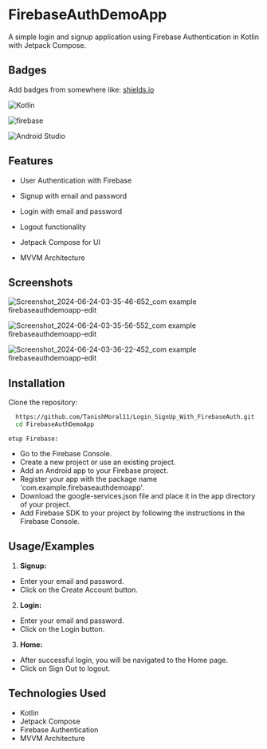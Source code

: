 
# FirebaseAuthDemoApp

A simple login and signup application using Firebase Authentication in Kotlin with Jetpack Compose.



## Badges

Add badges from somewhere like: [shields.io](https://shields.io/)

![Kotlin](https://img.shields.io/badge/Kotlin-B125EA?style=for-the-badge&logo=kotlin&logoColor=white)

![firebase](https://img.shields.io/badge/firebase-ffca28?style=for-the-badge&logo=firebase&logoColor=black)

![Android Studio](https://img.shields.io/badge/Android_Studio-3DDC84?style=for-the-badge&logo=android-studio&logoColor=white)

## Features

- User Authentication with Firebase
- Signup with email and password
- Login with email and password
- Logout functionality

- Jetpack Compose for UI
- MVVM Architecture

## Screenshots



![Screenshot_2024-06-24-03-35-46-652_com example firebaseauthdemoapp-edit](https://github.com/TanishMoral11/Login_SignUp_With_FirebaseAuth/assets/134790673/5847e060-6f0f-4598-80b6-6e41a8eccda0)

![Screenshot_2024-06-24-03-35-56-552_com example firebaseauthdemoapp-edit](https://github.com/TanishMoral11/Login_SignUp_With_FirebaseAuth/assets/134790673/ad72eddd-685c-45af-8107-b3739874a34d)

![Screenshot_2024-06-24-03-36-22-452_com example firebaseauthdemoapp-edit](https://github.com/TanishMoral11/Login_SignUp_With_FirebaseAuth/assets/134790673/3d5c169a-ec1d-438b-a978-0145b40ac056)

## Installation

Clone the repository:

```bash
  https://github.com/TanishMoral11/Login_SignUp_With_FirebaseAuth.git
  cd FirebaseAuthDemoApp
```


    etup Firebase:

- Go to the Firebase Console.
 - Create a new project or use an existing project.
- Add an Android app to your Firebase project.
- Register your app with the package name 'com.example.firebaseauthdemoapp'.
- Download the google-services.json file and place it in the app directory of your project.
- Add Firebase SDK to your project by following the instructions in the Firebase Console.
## Usage/Examples

1. **Signup:**

- Enter your email and password.
- Click on the Create Account button.

2. **Login:**

- Enter your email and password.
- Click on the Login button.

3. **Home:**

- After successful login, you will be navigated to the Home page.
- Click on Sign Out to logout.
## Technologies Used

- Kotlin
- Jetpack Compose
- Firebase Authentication
- MVVM Architecture
